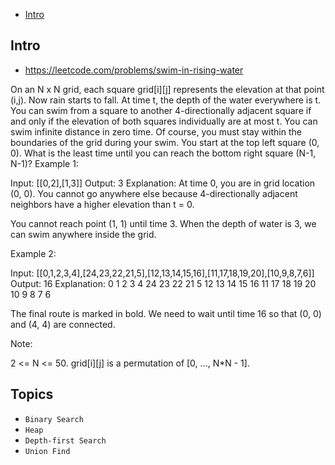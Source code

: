 - [Intro](#intro)

## Intro

- https://leetcode.com/problems/swim-in-rising-water

On an N x N grid, each square grid[i][j] represents the elevation at that point (i,j).
Now rain starts to fall. At time t, the depth of the water everywhere is t. You can swim from a square to another 4-directionally adjacent square if and only if the elevation of both squares individually are at most t. You can swim infinite distance in zero time. Of course, you must stay within the boundaries of the grid during your swim.
You start at the top left square (0, 0). What is the least time until you can reach the bottom right square (N-1, N-1)?
Example 1:

Input: [[0,2],[1,3]]
Output: 3
Explanation:
At time 0, you are in grid location (0, 0).
You cannot go anywhere else because 4-directionally adjacent neighbors have a higher elevation than t = 0.

You cannot reach point (1, 1) until time 3.
When the depth of water is 3, we can swim anywhere inside the grid.

Example 2:

Input: [[0,1,2,3,4],[24,23,22,21,5],[12,13,14,15,16],[11,17,18,19,20],[10,9,8,7,6]]
Output: 16
Explanation:
 0  1  2  3  4
24 23 22 21  5
12 13 14 15 16
11 17 18 19 20
10  9  8  7  6

The final route is marked in bold.
We need to wait until time 16 so that (0, 0) and (4, 4) are connected.

Note:

2 <= N <= 50.
grid[i][j] is a permutation of [0, ..., N*N - 1].



## Topics

- `Binary Search`
- `Heap`
- `Depth-first Search`
- `Union Find`


